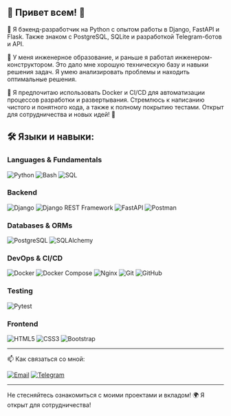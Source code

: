 ## 👋 Привет всем! 🌟

🚀 Я бэкенд-разработчик на Python с опытом работы в Django, FastAPI и Flask. Также знаком с PostgreSQL, SQLite и разработкой Telegram-ботов и API.

🔧 У меня инженерное образование, и раньше я работал инженером-конструктором. Это дало мне хорошую техническую базу и навыки решения задач. Я умею анализировать проблемы и находить оптимальные решения.

🌟 Я предпочитаю использовать Docker и CI/CD для автоматизации процессов разработки и развертывания. Стремлюсь к написанию чистого и понятного кода, а также к полному покрытию тестами. Открыт для сотрудничества и новых идей! 🤝

 ## 🛠️ Языки и навыки:

### Languages & Fundamentals
![Python](https://img.shields.io/badge/Python-3776AB?style=flat&logo=python&logoColor=white)
![Bash](https://img.shields.io/badge/Bash-4EAA25?style=flat&logo=gnubash&logoColor=white)
![SQL](https://img.shields.io/badge/SQL-4479A1?style=flat&logo=amazon-dynamodb&logoColor=white)

### Backend
![Django](https://img.shields.io/badge/Django-092E20?style=flat&logo=django&logoColor=white)
![Django REST Framework](https://img.shields.io/badge/DRF-Django%20REST%20Framework-red)
![FastAPI](https://img.shields.io/badge/FastAPI-009688?style=flat&logo=fastapi&logoColor=white)
![Postman](https://img.shields.io/badge/Postman-FF6C37?style=flat&logo=postman&logoColor=white)

### Databases & ORMs
![PostgreSQL](https://img.shields.io/badge/PostgreSQL-316192?style=flat&logo=postgresql&logoColor=white)
![SQLAlchemy](https://img.shields.io/badge/SQLAlchemy-DE5043?style=flat&logo=sqlalchemy&logoColor=white)

### DevOps & CI/CD
![Docker](https://img.shields.io/badge/Docker-2496ED?style=flat&logo=docker&logoColor=white)
![Docker Compose](https://img.shields.io/badge/Docker%20Compose-2496ED?style=flat&logo=docker&logoColor=white)
![Nginx](https://img.shields.io/badge/Nginx-009639?style=flat&logo=nginx&logoColor=white)
![Git](https://img.shields.io/badge/Git-F05032?style=flat&logo=git&logoColor=white)
![GitHub](https://img.shields.io/badge/GitHub-181717?style=flat&logo=github&logoColor=white)

### Testing
![Pytest](https://img.shields.io/badge/Pytest-0A9EDC?style=flat&logo=python&logoColor=white)

### Frontend
![HTML5](https://img.shields.io/badge/HTML5-E34F26?style=flat&logo=html5&logoColor=white)
![CSS3](https://img.shields.io/badge/CSS3-1572B6?style=flat&logo=css3&logoColor=white)
![Bootstrap](https://img.shields.io/badge/Bootstrap-563D7C?style=flat&logo=bootstrap&logoColor=white)

---
 📫 Как связаться со мной:

[![Email](https://img.shields.io/badge/Email-D14836?style=for-the-badge&logo=gmail&logoColor=white)](mailto:smirnov.denis900@yandex.ru)
[![Telegram](https://img.shields.io/badge/Telegram-2CA5E0?style=for-the-badge&logo=telegram&logoColor=white)](https://t.me/dxndigiden)

---

Не стесняйтесь ознакомиться с моими проектами и вкладом! 🌍 
Я открыт для сотрудничества!
